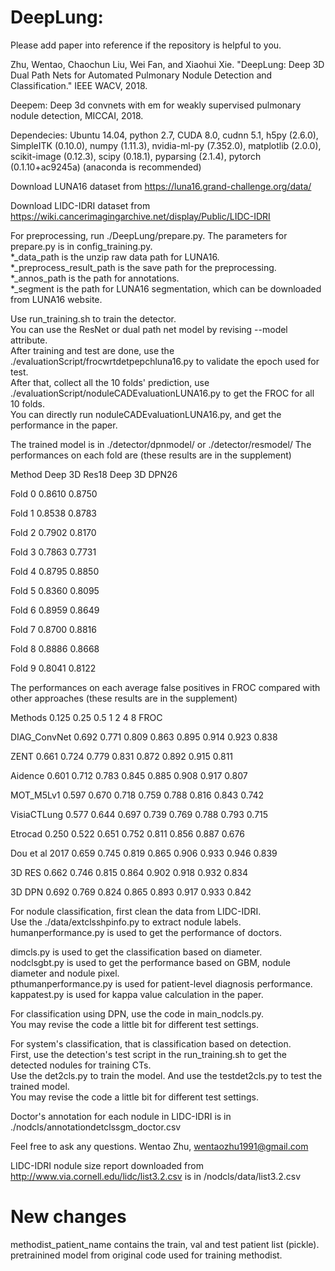 # DeepLung:

Please add paper into reference if the repository is helpful to you.

Zhu, Wentao, Chaochun Liu, Wei Fan, and Xiaohui Xie. "DeepLung: Deep 3D Dual Path Nets for Automated Pulmonary Nodule Detection and Classification." IEEE WACV, 2018.

Deepem: Deep 3d convnets with em for weakly supervised pulmonary nodule detection, MICCAI, 2018.

Dependecies: Ubuntu 14.04, python 2.7, CUDA 8.0, cudnn 5.1, h5py (2.6.0), SimpleITK (0.10.0), numpy (1.11.3), nvidia-ml-py (7.352.0), matplotlib (2.0.0), scikit-image (0.12.3), scipy (0.18.1), pyparsing (2.1.4), pytorch (0.1.10+ac9245a) (anaconda is recommended)

Download LUNA16 dataset from https://luna16.grand-challenge.org/data/

Download LIDC-IDRI dataset from https://wiki.cancerimagingarchive.net/display/Public/LIDC-IDRI

For preprocessing, run ./DeepLung/prepare.py. The parameters for prepare.py is in config_training.py.<br />
*_data_path is the unzip raw data path for LUNA16.<br />
*_preprocess_result_path is the save path for the preprocessing.<br />
*_annos_path is the path for annotations.<br />
*_segment is the path for LUNA16 segmentation, which can be downloaded from LUNA16 website.

Use run_training.sh to train the detector.<br />
You can use the ResNet or dual path net model by revising --model attribute.<br />
After training and test are done, use the ./evaluationScript/frocwrtdetpepchluna16.py to validate the epoch used for test.<br />
After that, collect all the 10 folds' prediction, use ./evaluationScript/noduleCADEvaluationLUNA16.py to get the FROC for all 10 folds.<br />
You can directly run noduleCADEvaluationLUNA16.py, and get the performance in the paper.

The trained model is in ./detector/dpnmodel/ or ./detector/resmodel/
The performances on each fold are (these results are in the supplement)

Method	Deep 3D Res18	Deep 3D DPN26

Fold 0	0.8610	      0.8750

Fold 1	0.8538	      0.8783

Fold 2	0.7902      	0.8170

Fold 3	0.7863      	0.7731

Fold 4	0.8795	      0.8850

Fold 5	0.8360  	    0.8095

Fold 6	0.8959  	    0.8649

Fold 7	0.8700      	0.8816

Fold 8	0.8886	      0.8668

Fold 9	0.8041    	  0.8122

The performances on each average false positives in FROC compared with other approaches (these results are in the supplement)

Methods         0.125 0.25  0.5 1 2 4 8 FROC

DIAG_ConvNet    0.692 0.771 0.809 0.863 0.895 0.914 0.923 0.838

ZENT            0.661 0.724 0.779 0.831 0.872 0.892 0.915 0.811

Aidence         0.601 0.712 0.783 0.845 0.885 0.908 0.917 0.807

MOT_M5Lv1       0.597 0.670 0.718 0.759 0.788 0.816 0.843 0.742

VisiaCTLung     0.577 0.644 0.697 0.739 0.769 0.788 0.793 0.715

Etrocad         0.250 0.522 0.651 0.752 0.811 0.856 0.887 0.676

Dou et al 2017  0.659 0.745 0.819 0.865 0.906 0.933 0.946 0.839

3D RES          0.662 0.746 0.815 0.864 0.902 0.918 0.932 0.834

3D DPN          0.692 0.769 0.824 0.865 0.893 0.917 0.933 0.842

For nodule classification, first clean the data from LIDC-IDRI.<br />
Use the ./data/extclsshpinfo.py to extract nodule labels.<br />
humanperformance.py is used to get the performance of doctors. 

dimcls.py is used to get the classification based on diameter.<br />
nodclsgbt.py is used to get the performance based on GBM, nodule diameter and nodule pixel.<br />
pthumanperformance.py is used for patient-level diagnosis performance.<br />
kappatest.py is used for kappa value calculation in the paper.

For classification using DPN, use the code in main_nodcls.py.<br />
You may revise the code a little bit for different test settings.

For system's classification, that is classification based on detection.<br />
First, use the detection's test script in the run_training.sh to get the detected nodules for training CTs.<br />
Use the det2cls.py to train the model. And use the testdet2cls.py to test the trained model.<br />
You may revise the code a little bit for different test settings.

Doctor's annotation for each nodule in LIDC-IDRI is in ./nodcls/annotationdetclssgm_doctor.csv

Feel free to ask any questions. Wentao Zhu, wentaozhu1991@gmail.com

LIDC-IDRI nodule size report downloaded from 
http://www.via.cornell.edu/lidc/list3.2.csv is in /nodcls/data/list3.2.csv

# New changes
methodist_patient_name contains the train, val and test patient list (pickle).<br>
pretrainined model from original code used for training methodist. <br>
